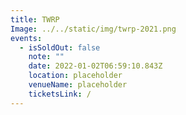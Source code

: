 ```yaml
---
title: TWRP
Image: ../../static/img/twrp-2021.png
events:
  - isSoldOut: false
    note: ""
    date: 2022-01-02T06:59:10.843Z
    location: placeholder
    venueName: placeholder
    ticketsLink: /
---
```

